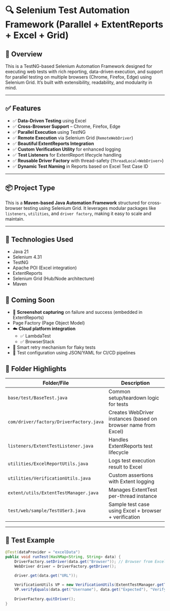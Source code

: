 # 🔍 Selenium Test Automation Framework (Parallel + ExtentReports + Excel + Grid)

## 📌 Overview

This is a TestNG-based Selenium Automation Framework designed for executing web tests with rich reporting, data-driven execution, and support for parallel testing on multiple browsers (Chrome, Firefox, Edge) using Selenium Grid. It’s built with extensibility, readability, and modularity in mind.

---

## ✅ Features

- ✅ **Data-Driven Testing** using Excel
- ✅ **Cross-Browser Support** – Chrome, Firefox, Edge
- ✅ **Parallel Execution** using TestNG
- ✅ **Remote Execution** via Selenium Grid (`RemoteWebDriver`)
- ✅ **Beautiful ExtentReports Integration**
- ✅ **Custom Verification Utility** for enhanced logging
- ✅ **Test Listeners** for ExtentReport lifecycle handling
- ✅ **Reusable Driver Factory** with thread-safety (`ThreadLocal<WebDriver>`)
- ✅ **Dynamic Test Naming** in Reports based on Excel Test Case ID

---


## 📦 Project Type

This is a **Maven-based Java Automation Framework** structured for cross-browser testing using Selenium Grid. It leverages modular packages like `listeners`, `utilities`, and `driver factory`, making it easy to scale and maintain.


---

## 🔧 Technologies Used

- Java 21
- Selenium 4.31
- TestNG
- Apache POI (Excel integration)
- ExtentReports
- Selenium Grid (Hub/Node architecture)
- Maven

## 🚧 Coming Soon

- 📸 **Screenshot capturing** on failure and success (embedded in ExtentReports)
- Page Factory (Page Object Model)
- ☁️ **Cloud platform integration**  
  - ✅ LambdaTest  
  - ✅ BrowserStack
- 🧠 Smart retry mechanism for flaky tests
- 📂 Test configuration using JSON/YAML for CI/CD pipelines

## 📁 Folder Highlights

| Folder/File            | Description                                |
|------------------------|--------------------------------------------|
| `base/test/BaseTest.java` | Common setup/teardown logic for tests     |
| `com/driver/factory/DriverFactory.java` | Creates WebDriver instances (based on browser name from Excel) |
| `listeners/ExtentTestListener.java` | Handles ExtentReports test lifecycle |
| `utilities/ExcelReportUtils.java` | Logs test execution result to Excel |
| `utilities/VerificationUtils.java` | Custom assertions with Extent logging |
| `extent/utils/ExtentTestManager.java` | Manages ExtentTest per-thread instance |
| `test/web/sample/TestUSer3.java` | Sample test case using Excel + browser + verification |

---



## 🧪 Test Example

```java
@Test(dataProvider = "excelData")
public void runTest(HashMap<String, String> data) {
    DriverFactory.setDriver(data.get("Browser")); // Browser from Excel
    WebDriver driver = DriverFactory.getDriver();
    
    driver.get(data.get("URL"));

    VerificationUtils VP = new VerificationUtils(ExtentTestManager.getTest());
    VP.verifyEquals(data.get("Username"), data.get("Expected"), "Verifying Username");
    
    DriverFactory.quitDriver();
}
